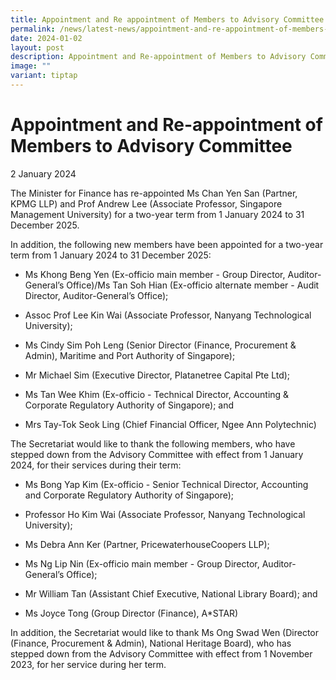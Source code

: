 ```yaml
---
title: Appointment and Re appointment of Members to Advisory Committee
permalink: /news/latest-news/appointment-and-re-appointment-of-members-to-advisory-committee-jan/
date: 2024-01-02
layout: post
description: Appointment and Re-appointment of Members to Advisory Committee
image: ""
variant: tiptap
---
```

<h1>Appointment and Re-appointment of Members to Advisory Committee </h1><p>2 January 2024 </p><p></p><p>The Minister for Finance has re-appointed Ms Chan Yen San (Partner, KPMG LLP) and Prof Andrew Lee (Associate Professor, Singapore Management University) for a two-year term from 1 January 2024 to 31 December 2025. </p><p></p><p>In addition, the following new members have been appointed for a two-year term from 1 January 2024 to 31 December 2025: </p><ul data-tight="true" class="tight"><li><p>Ms Khong Beng Yen (Ex-officio main member - Group Director, Auditor-General’s Office)/Ms Tan Soh Hian (Ex-officio alternate member - Audit Director, Auditor-General’s Office);</p></li><li><p>Assoc Prof Lee Kin Wai (Associate Professor, Nanyang Technological University);</p></li><li><p>Ms Cindy Sim Poh Leng (Senior Director (Finance, Procurement &amp; Admin), Maritime and Port Authority of Singapore); </p></li><li><p>Mr Michael Sim (Executive Director, Platanetree Capital Pte Ltd);</p></li><li><p>Ms Tan Wee Khim (Ex-officio - Technical Director, Accounting &amp; Corporate Regulatory Authority of Singapore); and </p></li><li><p>Mrs Tay-Tok Seok Ling (Chief Financial Officer, Ngee Ann Polytechnic) </p><p></p></li></ul><p>The Secretariat would like to thank the following members, who have stepped down from the Advisory Committee with effect from 1 January 2024, for their services during their term:</p><ul data-tight="true" class="tight"><li><p>Ms Bong Yap Kim (Ex-officio - Senior Technical Director, Accounting and Corporate Regulatory Authority of Singapore);</p></li><li><p>Professor Ho Kim Wai (Associate Professor, Nanyang Technological University);</p></li><li><p>Ms Debra Ann Ker (Partner, PricewaterhouseCoopers LLP);</p></li><li><p>Ms Ng Lip Nin (Ex-officio main member - Group Director, Auditor-General’s Office); </p></li><li><p>Mr William Tan (Assistant Chief Executive, National Library Board); and </p></li><li><p>Ms Joyce Tong (Group Director (Finance), A*STAR)</p><p></p></li></ul><p>In addition, the Secretariat would like to thank Ms Ong Swad Wen (Director (Finance, Procurement &amp; Admin), National Heritage Board), who has stepped down from the Advisory Committee with effect from 1 November 2023, for her service during her term.</p><p></p><h4></h4><p></p>